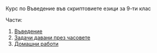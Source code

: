 Курс по Въведение във скриптовиете езици за 9-ти клас

Части:
1. [Въведение](./introduction.md)
2. [Задачи давани през часовете](./class-excercises)
3. [Домашни работи](./homework)
